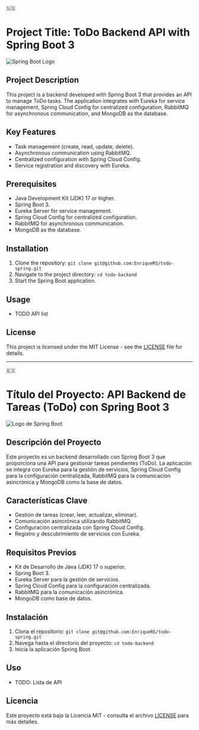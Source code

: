 🇺🇸
# Project Title: ToDo Backend API with Spring Boot 3

![Spring Boot Logo](https://www.vectorlogo.zone/logos/springio/springio-ar21.svg)

## Project Description

This project is a backend developed with Spring Boot 3 that provides an API to manage ToDo tasks. The application integrates with Eureka for service management, Spring Cloud Config for centralized configuration, RabbitMQ for asynchronous communication, and MongoDB as the database.

## Key Features

- Task management (create, read, update, delete).
- Asynchronous communication using RabbitMQ.
- Centralized configuration with Spring Cloud Config.
- Service registration and discovery with Eureka.

## Prerequisites

- Java Development Kit (JDK) 17 or higher.
- Spring Boot 3.
- Eureka Server for service management.
- Spring Cloud Config for centralized configuration.
- RabbitMQ for asynchronous communication.
- MongoDB as the database.

## Installation

1. Clone the repository: `git clone git@github.com:EnriqueRS/todo-spring.git`
2. Navigate to the project directory: `cd todo-backend`
3. Start the Spring Boot application.

## Usage

- TODO API list

## License

This project is licensed under the MIT License - see the [LICENSE](LICENSE) file for details.

---
🇪🇸
# Título del Proyecto: API Backend de Tareas (ToDo) con Spring Boot 3

![Logo de Spring Boot](https://www.vectorlogo.zone/logos/springio/springio-ar21.svg)

## Descripción del Proyecto

Este proyecto es un backend desarrollado con Spring Boot 3 que proporciona una API para gestionar tareas pendientes (ToDo). La aplicación se integra con Eureka para la gestión de servicios, Spring Cloud Config para la configuración centralizada, RabbitMQ para la comunicación asincrónica y MongoDB como la base de datos.

## Características Clave

- Gestión de tareas (crear, leer, actualizar, eliminar).
- Comunicación asincrónica utilizando RabbitMQ.
- Configuración centralizada con Spring Cloud Config.
- Registro y descubrimiento de servicios con Eureka.

## Requisitos Previos

- Kit de Desarrollo de Java (JDK) 17 o superior.
- Spring Boot 3.
- Eureka Server para la gestión de servicios.
- Spring Cloud Config para la configuración centralizada.
- RabbitMQ para la comunicación asincrónica.
- MongoDB como base de datos.

## Instalación

1. Clona el repositorio: `git clone git@github.com:EnriqueRS/todo-spring.git`
2. Navega hasta el directorio del proyecto: `cd todo-backend`
3. Inicia la aplicación Spring Boot.

## Uso

- TODO: Lista de API

## Licencia

Este proyecto está bajo la Licencia MIT - consulta el archivo [LICENSE](LICENSE) para más detalles.
